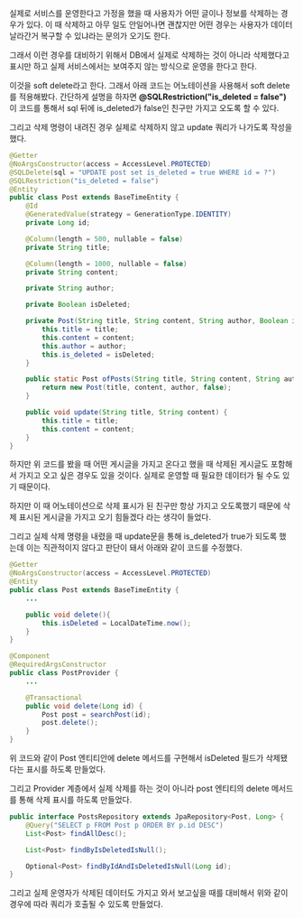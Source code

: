 실제로 서비스를 운영한다고 가정을 했을 때 사용자가 어떤 글이나 정보를 삭제하는 경우가 있다. 이 때 삭제하고 아무 일도 안일어나면 괜찮지만 어떤 경우는 사용자가 데이터 날라간거 복구할 수 있냐라는 문의가 오기도 한다.

그래서 이런 경우를 대비하기 위해서 DB에서 실제로 삭제하는 것이 아니라 삭제했다고 표시만 하고 실제 서비스에서는 보여주지 않는 방식으로 운영을 한다고 한다.

이것을 soft delete라고 한다. 그래서 아래 코드는 어노테이션을 사용해서 soft delete를 적용해봤다. 간단하게 설명을 하자면 **@SQLRestriction("is_deleted = false")** 이 코드를 통해서 sql 뒤에 is_deleted가 false인 친구만 가지고 오도록 할 수 있다.

그리고 삭제 명령이 내려진 경우 실제로 삭제하지 않고 update 쿼리가 나가도록 작성을 했다.

```java
@Getter
@NoArgsConstructor(access = AccessLevel.PROTECTED)
@SQLDelete(sql = "UPDATE post set is_deleted = true WHERE id = ?")
@SQLRestriction("is_deleted = false")
@Entity
public class Post extends BaseTimeEntity {
    @Id
    @GeneratedValue(strategy = GenerationType.IDENTITY)
    private Long id;

    @Column(length = 500, nullable = false)
    private String title;

    @Column(length = 1000, nullable = false)
    private String content;

    private String author;

    private Boolean isDeleted;

    private Post(String title, String content, String author, Boolean isDeleted) {
        this.title = title;
        this.content = content;
        this.author = author;
        this.is_deleted = isDeleted;
    }

    public static Post ofPosts(String title, String content, String author) {
        return new Post(title, content, author, false);
    }

    public void update(String title, String content) {
        this.title = title;
        this.content = content;
    }
}

```

하지만 위 코드를 봤을 때 어떤 게시글을 가지고 온다고 했을 때 삭제된 게시글도 포함해서 가지고 오고 싶은 경우도 있을 것이다. 실제로 운영할 때 필요한 데이터가 될 수도 있기 때문이다.

하지만 이 때 어노테이션으로 삭제 표시가 된 친구만 항상 가지고 오도록했기 때문에 삭제 표시된 게시글을 가지고 오기 힘들겠다 라는 생각이 들었다.

그리고 실제 삭제 명령을 내렸을 때 update문을 통해 is_deleted가 true가 되도록 했는데 이는 직관적이지 않다고 판단이 돼서 아래와 같이 코드를 수정했다.

```java
@Getter
@NoArgsConstructor(access = AccessLevel.PROTECTED)
@Entity
public class Post extends BaseTimeEntity {
    ...

    public void delete(){
        this.isDeleted = LocalDateTime.now();
    }
}
```

```java
@Component
@RequiredArgsConstructor
public class PostProvider {
    ...

    @Transactional
    public void delete(Long id) {
        Post post = searchPost(id);
        post.delete();
    }
}
```

위 코드와 같이 Post 엔티티안에 delete 메서드를 구현해서 isDeleted 필드가 삭제됐다는 표시를 하도록 만들었다.

그리고 Provider 계층에서 실제 삭제를 하는 것이 아니라 post 엔티티의 delete 메서드를 통해 삭제 표시를 하도록 만들었다.

```java
public interface PostsRepository extends JpaRepository<Post, Long> {
    @Query("SELECT p FROM Post p ORDER BY p.id DESC")
    List<Post> findAllDesc();

    List<Post> findByIsDeletedIsNull();

    Optional<Post> findByIdAndIsDeletedIsNull(Long id);
}
```

그리고 실제 운영자가 삭제된 데이터도 가지고 와서 보고싶을 때를 대비해서 위와 같이 경우에 따라 쿼리가 호출될 수 있도록 만들었다.
